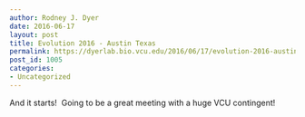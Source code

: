 ```yaml
---
author: Rodney J. Dyer
date: 2016-06-17
layout: post
title: Evolution 2016 - Austin Texas
permalink: https://dyerlab.bio.vcu.edu/2016/06/17/evolution-2016-austin-texas/index.html
post_id: 1005
categories: 
- Uncategorized
---
```

And it starts!  Going to be a great meeting with a huge VCU contingent!
